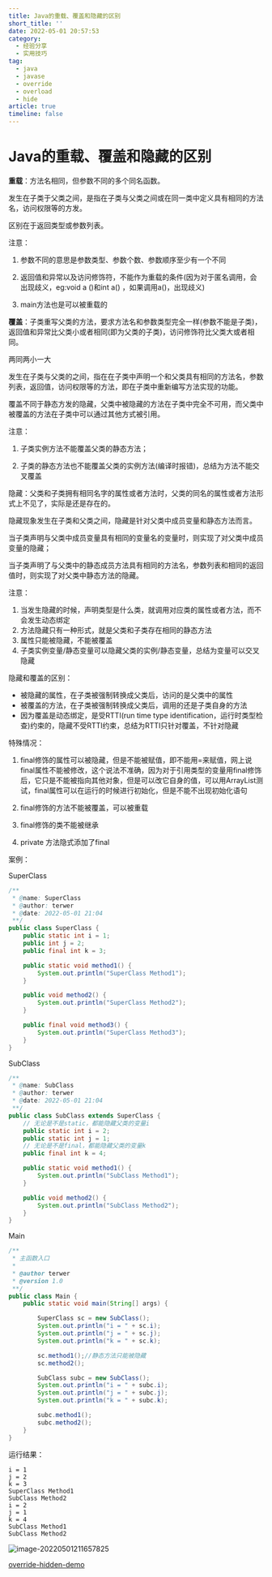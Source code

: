 ```yaml
---
title: Java的重载、覆盖和隐藏的区别
short_title: ''
date: 2022-05-01 20:57:53
category:
  - 经验分享
  - 实用技巧
tag:
  - java
  - javase
  - override
  - overload
  - hide
article: true
timeline: false
---
```

# Java的重载、覆盖和隐藏的区别

**重载**：方法名相同，但参数不同的多个同名函数。

发生在子类于父类之间，是指在子类与父类之间或在同一类中定义具有相同的方法名，访问权限等的方发。

区别在于返回类型或参数列表。

注意：

1. 参数不同的意思是参数类型、参数个数、参数顺序至少有一个不同

2. 返回值和异常以及访问修饰符，不能作为重载的条件(因为对于匿名调用，会出现歧义，eg:void a ()和int a() ，如果调用a()，出现歧义)

3. main方法也是可以被重载的



**覆盖**：子类重写父类的方法，要求方法名和参数类型完全一样(参数不能是子类)，返回值和异常比父类小或者相同(即为父类的子类)，访问修饰符比父类大或者相同。

两同两小一大


发生在子类与父类的之间，指在在子类中声明一个和父类具有相同的方法名，参数列表，返回值，访问权限等的方法，即在子类中重新编写方法实现的功能。

覆盖不同于静态方发的隐藏，父类中被隐藏的方法在子类中完全不可用，而父类中被覆盖的方法在子类中可以通过其他方式被引用。

注意：

1. 子类实例方法不能覆盖父类的静态方法；

2. 子类的静态方法也不能覆盖父类的实例方法(编译时报错)，总结为方法不能交叉覆盖



隐藏：父类和子类拥有相同名字的属性或者方法时，父类的同名的属性或者方法形式上不见了，实际是还是存在的。


隐藏现象发生在子类和父类之间，隐藏是针对父类中成员变量和静态方法而言。

当子类声明与父类中成员变量具有相同的变量名的变量时，则实现了对父类中成员变量的隐藏；

当子类声明了与父类中的静态成员方法具有相同的方法名，参数列表和相同的返回值时，则实现了对父类中静态方法的隐藏。

注意：

1. 当发生隐藏的时候，声明类型是什么类，就调用对应类的属性或者方法，而不会发生动态绑定
2.  方法隐藏只有一种形式，就是父类和子类存在相同的静态方法
3.  属性只能被隐藏，不能被覆盖
4. 子类实例变量/静态变量可以隐藏父类的实例/静态变量，总结为变量可以交叉隐藏



隐藏和覆盖的区别：

- 被隐藏的属性，在子类被强制转换成父类后，访问的是父类中的属性
- 被覆盖的方法，在子类被强制转换成父类后，调用的还是子类自身的方法
- 因为覆盖是动态绑定，是受RTTI(run time type identification，运行时类型检查)约束的，隐藏不受RTTI约束，总结为RTTI只针对覆盖，不针对隐藏



特殊情况：

1. final修饰的属性可以被隐藏，但是不能被赋值，即不能用=来赋值，网上说final属性不能被修改，这个说法不准确，因为对于引用类型的变量用final修饰后，它只是不能被指向其他对象，但是可以改它自身的值，可以用ArrayList测试，final属性可以在运行的时候进行初始化，但是不能不出现初始化语句

2. final修饰的方法不能被覆盖，可以被重载

3. final修饰的类不能被继承

4. private 方法隐式添加了final



案例：

SuperClass

```java
/**
 * @name: SuperClass
 * @author: terwer
 * @date: 2022-05-01 21:04
 **/
public class SuperClass {
    public static int i = 1;
    public int j = 2;
    public final int k = 3;

    public static void method1() {
        System.out.println("SuperClass Method1");
    }

    public void method2() {
        System.out.println("SuperClass Method2");
    }

    public final void method3() {
        System.out.println("SuperClass Method3");
    }
}
```

SubClass

```java
/**
 * @name: SubClass
 * @author: terwer
 * @date: 2022-05-01 21:04
 **/
public class SubClass extends SuperClass {
    // 无论是不是static，都能隐藏父类的变量i
    public static int i = 2;
    public static int j = 1;
    // 无论是不是final，都能隐藏父类的变量k
    public final int k = 4;

    public static void method1() {
        System.out.println("SubClass Method1");
    }

    public void method2() {
        System.out.println("SubClass Method2");
    }
}
```

Main

```java
/**
 * 主函数入口
 *
 * @author terwer
 * @version 1.0
 **/
public class Main {
    public static void main(String[] args) {

        SuperClass sc = new SubClass();
        System.out.println("i = " + sc.i);
        System.out.println("j = " + sc.j);
        System.out.println("k = " + sc.k);

        sc.method1();//静态方法只能被隐藏
        sc.method2();

        SubClass subc = new SubClass();
        System.out.println("i = " + subc.i);
        System.out.println("j = " + subc.j);
        System.out.println("k = " + subc.k);

        subc.method1();
        subc.method2();
    }
}
```

运行结果：

```
i = 1
j = 2
k = 3
SuperClass Method1
SubClass Method2
i = 2
j = 1
k = 4
SubClass Method1
SubClass Method2
```

![image-20220501211657825](https://img1.terwer.space/image-20220501211657825.png)

[override-hidden-demo](https://github.com/terwer/senior-java-engineer-road/tree/master/p7-skill/javase/ssyjavase/lesson23/override-hidden-demo/src/main/java/com/terwergreen)